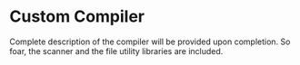 # Custom Compiler

Complete description of the compiler will be provided upon completion.
So foar, the scanner and the file utility libraries are included.

